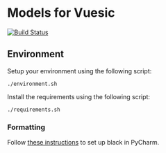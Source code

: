 # Models for Vuesic
[![Build Status](https://travis-ci.org/vuesic/models.svg?branch=master)](https://travis-ci.org/vuesic/models)


## Environment
Setup your environment using the following script:
```
./environment.sh
```

Install the requirements using the following script:
```
./requirements.sh
```

### Formatting
Follow [these instructions](https://github.com/ambv/black#pycharm) to set up black in PyCharm.

